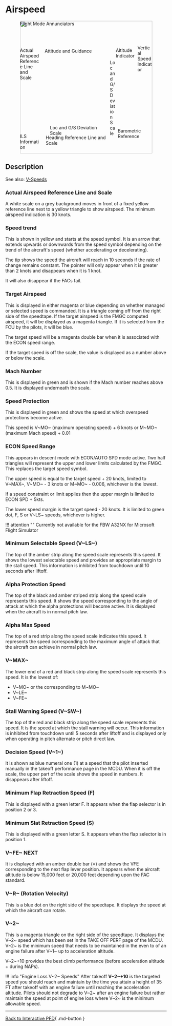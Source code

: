 <link rel="stylesheet" href="../../../../stylesheets/pfd-interactive.css">

# Airspeed


<div style="position: relative; width: 413px; height: auto; margin-left: auto;  margin-right: auto;">
    <img src="/pilots-corner/assets/a32nx-briefing/pfd/pfd-small.png" style="width: 413px; height: auto;">
    <a href="/pilots-corner/a32nx-briefing/pfd/fma/">               <div class="imagemap"             style="position: absolute; left:     0%; top:     0%; width:   100%; height: 15.00%;"><span class="imagemapname">Flight Mode Annunciators</span></div></a>
    <a href="/pilots-corner/a32nx-briefing/pfd/altitude-indicator/"><div class="imagemap"             style="position: absolute; left: 72.60%; top: 20.00%; width: 16.00%; height: 58.00%;"><span class="imagemapname">Altitude Indicator</span></div></a>
    <a href="/pilots-corner/a32nx-briefing/pfd/vertical-speed/">    <div class="imagemap"             style="position: absolute; left: 89.00%; top: 18.15%; width: 11.00%; height: 64.20%;"><span class="imagemapname">Vertical Speed Indicator</span></div></a>
    <a href="/pilots-corner/a32nx-briefing/pfd/baro-ref/">          <div class="imagemap"             style="position: absolute; left: 74.04%; top: 81.00%; width: 19.44%; height:   5.8%;"><span class="imagemapname">Barometric Reference</span></div></a>
    <a href="/pilots-corner/a32nx-briefing/pfd/artificial-horizon/"><div class="imagemap"             style="position: absolute; left: 18.74%; top: 20.62%; width: 48.81%; height: 56.68%;"><span class="imagemapname">Attitude and Guidance</span></div></a>
    <a href="/pilots-corner/a32nx-briefing/pfd/speedtape/">         <div class="imagemap highlighted"             style="position: absolute; left:     0%; top: 20.17%; width: 15.35%; height: 57.86%;"><span class="imagemapname">Actual Airspeed Reference Line and Scale</span></div></a>
    <a href="/pilots-corner/a32nx-briefing/pfd/heading-ref/">       <div class="imagemap"             style="position: absolute; left: 19.58%; top: 86.09%; width: 47.48%; height: 12.17%;"><span class="imagemapname">Heading Reference Line and Scale</span></div></a>
    <a href="/pilots-corner/a32nx-briefing/pfd/ils-indicator/">     <div class="imagemap"             style="position: absolute; left: 22.70%; top: 78.40%; width: 42.88%; height:  5.34%;"><span class="imagemapname">Loc and G/S Deviation Scale</span></div></a>
    <a href="/pilots-corner/a32nx-briefing/pfd/ils-indicator/">     <div class="imagemap"             style="position: absolute; left: 68.10%; top: 29.41%; width:  4.01%; height: 41.10%;"><span class="imagemapname">Loc and G/S Deviation Scale</span></div></a>
    <a href="/pilots-corner/a32nx-briefing/pfd/ils-indicator/">     <div class="imagemap"             style="position: absolute; left:     0%; top: 85.00%; width: 16.00%; height: 13.00%;"><span class="imagemapname">ILS Information</span></div></a>
</div>

## Description

See also: [V-Speeds](../../beginner-guide/abbreviations.md#v-speeds)

### Actual Airspeed Reference Line and Scale

A white scale on a grey background moves in front of a fixed yellow reference line next to a yellow triangle to show airspeed. The minimum airspeed indication is 30 knots.

### Speed trend

This is shown in yellow and starts at the speed symbol. It is an arrow that extends upwards or downwards from the speed symbol depending on the trend of the aircraft's speed (whether accelerating or decelerating).

The tip shows the speed the aircraft will reach in 10 seconds if the rate of change remains constant. The pointer will only appear when it is greater than 2 knots and disappears when it is 1 knot.

It will also disappear if the FACs fail.

### Target Airspeed

This is displayed in either magenta or blue depending on whether managed or selected speed is commanded. It is a triangle coming off from the right side of the speedtape. If the target airspeed is the FMGC computed airspeed, it will be displayed as a magenta triangle. If it is selected from the FCU by the pilots, it will be blue.

The target speed will be a magenta double bar when it is associated with the ECON speed range.

If the target speed is off the scale, the value is displayed as a number above or below the scale.

### Mach Number

This is displayed in green and is shown if the Mach number reaches above 0.5. It is displayed underneath the scale.

### Speed Protection

This is displayed in green and shows the speed at which overspeed protections become active.

This speed is V~MO~ (maximum operating speed) + 6 knots or M~MO~ (maximum Mach speed) + 0.01

### ECON Speed Range

This appears in descent mode with ECON/AUTO SPD mode active. Two half triangles will represent the upper and lower limits calculated by the FMGC. This replaces the target speed symbol.

The upper speed is equal to the target speed + 20 knots, limited to V~MAX~, V~MO~ - 3 knots or M~MO~ - 0.006, whichever is the lowest.

If a speed constraint or limit applies then the upper margin is limited to ECON SPD + 5kts.

The lower speed margin is the target speed - 20 knots. It is limited to green dot, F, S or V~LS~ speeds, whichever is higher.

!!! attention ""
    Currently not available for the FBW A32NX for Microsoft Flight Simulator

### Minimum Selectable Speed (V~LS~)

The top of the amber strip along the speed scale represents this speed. It shows the lowest selectable speed and provides an appropriate margin to the stall speed. This information is inhibited from touchdown until 10 seconds after liftoff.

### Alpha Protection Speed

The top of the black and amber striped strip along the speed scale represents this speed. It shows the speed corresponding to the angle of attack at which the alpha protections will become active. It is displayed when the aircraft is in normal pitch law.

### Alpha Max Speed

The top of a red strip along the speed scale indicates this speed. It represents the speed corresponding to the maximum angle of attack that the aircraft can achieve in normal pitch law.

### V~MAX~

The lower end of a red and black strip along the speed scale represents this speed. It is the lowest of:

- V~MO~ or the corresponding to M~MO~
- V~LE~
- V~FE~

### Stall Warning Speed (V~SW~)

The top of the red and black strip along the speed scale represents this speed. It is the speed at which the stall warning will occur. This information is inhibited from touchdown until 5 seconds after liftoff and is displayed only when operating in pitch alternate or pitch direct law.

### Decision Speed (V~1~)

It is shown as blue numeral one (1) at a speed that the pilot inserted manually in the takeoff performance page in the MCDU. When it is off the scale, the upper part of the scale shows the speed in numbers. It disappears after liftoff.

### Minimum Flap Retraction Speed (F)

This is displayed with a green letter F. It appears when the flap selector is in position 2 or 3.

### Minimum Slat Retraction Speed (S)

This is displayed with a green letter S. It appears when the flap selector is in position 1.

### V~FE~ NEXT

It is displayed with an amber double bar (=) and shows the VFE corresponding to the next flap lever position. It appears when the aircraft altitude is below 15,000 feet or 20,000 feet depending upon the FAC standard.

### V~R~ (Rotation Velocity)

This is a blue dot on the right side of the speedtape. It displays the speed at which the aircraft can rotate.

### V~2~

This is a magenta triangle on the right side of the speedtape. It displays the V~2~ speed which has been set in the TAKE OFF PERF page of the MCDU. V~2~ is the minimum speed that needs to be maintained in the even to of an engine failure after V~1~ up to acceleration altitude.

V~2~+10 provides the best climb performance (before acceleration altitude + during NAPs).

!!! info "Engine Loss V~2~ Speeds"
    After takeoff **V~2~+10** is the targeted speed you should reach and maintain by the time you attain a height of 35 FT after takeoff with an engine failure until reaching the acceleration altitude. Pilots should not degrade to V~2~ after an engine failure but rather maintain the speed at point of engine loss where V~2~ is the minimum allowable speed.



---

[Back to Interactive PFD](index.md){ .md-button }
